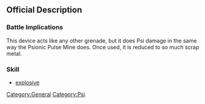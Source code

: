## Official Description

### Battle Implications

This device acts like any other grenade, but it does Psi damage in the
same way the Psionic Pulse Mine does. Once used, it is reduced to so
much scrap metal.

### Skill

- [explosive](Skills/explosive "wikilink")

[Category:General](Category:General "wikilink")
[Category:Psi](Category:Psi "wikilink")